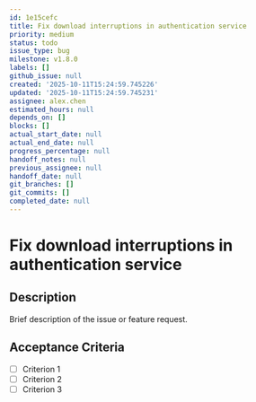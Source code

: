 ```yaml
---
id: 1e15cefc
title: Fix download interruptions in authentication service
priority: medium
status: todo
issue_type: bug
milestone: v1.8.0
labels: []
github_issue: null
created: '2025-10-11T15:24:59.745226'
updated: '2025-10-11T15:24:59.745231'
assignee: alex.chen
estimated_hours: null
depends_on: []
blocks: []
actual_start_date: null
actual_end_date: null
progress_percentage: null
handoff_notes: null
previous_assignee: null
handoff_date: null
git_branches: []
git_commits: []
completed_date: null
---
```


# Fix download interruptions in authentication service

## Description

Brief description of the issue or feature request.

## Acceptance Criteria

- [ ] Criterion 1
- [ ] Criterion 2
- [ ] Criterion 3